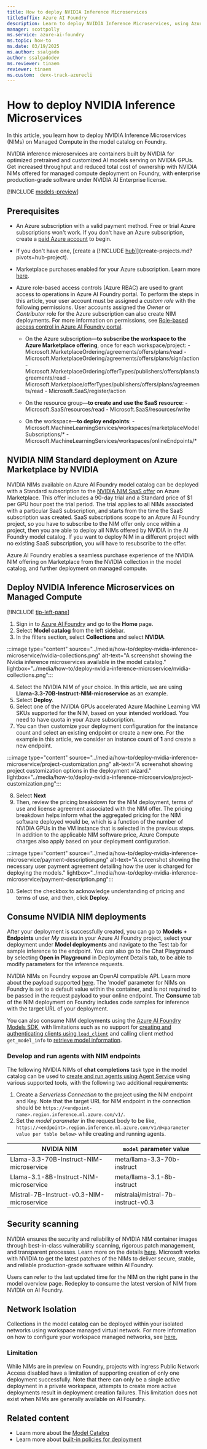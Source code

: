```yaml
---
title: How to deploy NVIDIA Inference Microservices
titleSuffix: Azure AI Foundry
description: Learn to deploy NVIDIA Inference Microservices, using Azure AI Foundry.
manager: scottpolly
ms.service: azure-ai-foundry
ms.topic: how-to
ms.date: 03/19/2025
ms.author: ssalgado
author: ssalgadodev
ms.reviewer: tinaem
reviewer: tinaem
ms.custom:  devx-track-azurecli
---
```


# How to deploy NVIDIA Inference Microservices

In this article, you learn how to deploy NVIDIA Inference Microservices (NIMs) on Managed Compute in the model catalog on Foundry​. 

NVIDIA inference microservices are containers built by NVIDIA for optimized pretrained and customized AI models serving on NVIDIA GPUs​. Get increased throughput and reduced total cost of ownership with NVIDIA NIMs offered for managed compute deployment on Foundry, with enterprise production-grade software under NVIDIA AI Enterprise license. 

[!INCLUDE [models-preview](../includes/models-preview.md)]

## Prerequisites

- An Azure subscription with a valid payment method. Free or trial Azure subscriptions won't work. If you don't have an Azure subscription, create a [paid Azure account](https://azure.microsoft.com/pricing/purchase-options/pay-as-you-go) to begin.

- If you don't have one, [create a [!INCLUDE [hub](../includes/hub-project-name.md)]](create-projects.md?pivots=hub-project).

- Marketplace purchases enabled for your Azure subscription. Learn more [here](/azure/cost-management-billing/manage/enable-marketplace-purchases).

- Azure role-based access controls (Azure RBAC) are used to grant access to operations in Azure AI Foundry portal. To perform the steps in this article, your user account must be assigned a _custom role_ with the following permissions. User accounts assigned the _Owner_ or _Contributor_ role for the Azure subscription can also create NIM deployments. For more information on permissions, see [Role-based access control in Azure AI Foundry portal](../concepts/rbac-azure-ai-foundry.md).

    -    On the Azure subscription—**to subscribe the workspace to the Azure Marketplace offering**, once for each workspace/project:
        -    Microsoft.MarketplaceOrdering/agreements/offers/plans/read
        -    Microsoft.MarketplaceOrdering/agreements/offers/plans/sign/action
        -    Microsoft.MarketplaceOrdering/offerTypes/publishers/offers/plans/agreements/read
        -    Microsoft.Marketplace/offerTypes/publishers/offers/plans/agreements/read
        -    Microsoft.SaaS/register/action

    -    On the resource group—**to create and use the SaaS resource**:
        -   Microsoft.SaaS/resources/read
        -    Microsoft.SaaS/resources/write

    -    On the workspace—**to deploy endpoints**:
        -    Microsoft.MachineLearningServices/workspaces/marketplaceModelSubscriptions/*
        -    Microsoft.MachineLearningServices/workspaces/onlineEndpoints/* 


## NVIDIA NIM Standard deployment on Azure Marketplace by NVIDIA

 NVIDIA NIMs available on Azure AI Foundry model catalog can be deployed with a Standard subscription to the [NVIDIA NIM SaaS offer](https://aka.ms/nvidia-nims-plan) on Azure Marketplace. This offer includes a 90-day trial and a Standard price of $1 per GPU hour post the trial period. The trial applies to all NIMs associated with a particular SaaS subscription, and starts from the time the SaaS subscription was created. SaaS subscriptions scope to an Azure AI Foundry project, so you have to subscribe to the NIM offer only once within a project, then you are able to deploy all NIMs offered by NVIDIA in the AI Foundry model catalog. If you want to deploy NIM in a different project with no existing SaaS subscription, you will have to resubscribe to the offer.  

 Azure AI Foundry enables a seamless purchase experience of the NVIDIA NIM offering on Marketplace from the NVIDIA collection in the model catalog, and further deployment on managed compute.

## Deploy NVIDIA Inference Microservices on Managed Compute

[!INCLUDE [tip-left-pane](../includes/tip-left-pane.md)]

1. Sign in to [Azure AI Foundry](https://ai.azure.com) and go to the **Home** page.
2. Select **Model catalog** from the left sidebar.
3. In the filters section, select **Collections** and select **NVIDIA**.

:::image type="content" source="../media/how-to/deploy-nvidia-inference-microservice/nvidia-collections.png" alt-text="A screenshot showing the Nvidia inference microservices available in the model catalog." lightbox="../media/how-to/deploy-nvidia-inference-microservice/nvidia-collections.png":::  

4. Select the NVIDIA NIM of your choice. In this article, we are using **Llama-3.3-70B-Instruct-NIM-microservice** as an example.
5. Select **Deploy**.
6. Select one of the NVIDIA GPUs accelerated Azure Machine Learning VM SKUs supported for the NIM, based on your intended workload. You need to have quota in your Azure subscription.
7. You can then customize your deployment configuration for the instance count and select an existing endpoint or create a new one. For the example in this article, we consider an instance count of **1** and create a new endpoint. 

:::image type="content" source="../media/how-to/deploy-nvidia-inference-microservice/project-customization.png" alt-text="A screenshot showing project customization options in the deployment wizard." lightbox="../media/how-to/deploy-nvidia-inference-microservice/project-customization.png"::: 

8. Select **Next**
9. Then, review the pricing breakdown for the NIM deployment, terms of use and license agreement associated with the NIM offer. The pricing breakdown helps inform what the aggregated pricing for the NIM software deployed would be, which is a function of the number of NVIDIA GPUs in the VM instance that is selected in the previous steps. In addition to the applicable NIM software price, Azure Compute charges also apply based on your deployment configuration.

:::image type="content" source="../media/how-to/deploy-nvidia-inference-microservice/payment-description.png" alt-text="A screenshot showing the necessary user payment agreement detailing how the user is charged for deploying the models." lightbox="../media/how-to/deploy-nvidia-inference-microservice/payment-description.png":::  

10. Select the checkbox to acknowledge understanding of pricing and terms of use, and then, click **Deploy**. 

## Consume NVIDIA NIM deployments

After your deployment is successfully created, you can go to **Models + Endpoints** under _My assets_ in your Azure AI Foundry project, select your deployment under **Model deployments** and navigate to the Test tab for sample inference to the endpoint. You can also go to the Chat Playground by selecting **Open in Playground** in Deployment Details tab, to be able to modify parameters for the inference requests.   

NVIDIA NIMs on Foundry expose an OpenAI compatible API. Learn more about the payload supported [here](https://docs.nvidia.com/nim/large-language-models/latest/api-reference.html#). The 'model' parameter for NIMs on Foundry is set to a default value within the container, and is not required to be passed in the request payload to your online endpoint. The **Consume** tab of the NIM deployment on Foundry includes code samples for inference with the target URL of your deployment. 

You can also consume NIM deployments using the [Azure AI Foundry Models SDK](/python/api/overview/azure/ai-inference-readme), with limitations such as no support for [creating and authenticating clients using `load_client`](/python/api/overview/azure/ai-inference-readme#create-and-authenticate-clients-using-load_client) and calling client method `get_model_info` to [retrieve model information](/python/api/overview/azure/ai-inference-readme#get-ai-model-information).

### Develop and run agents with NIM endpoints

The following NVIDIA NIMs of **chat completions** task type in the model catalog can be used to [create and run agents using Agent Service](/python/api/overview/azure/ai-projects-readme#agents-preview) using various supported tools, with the following two additional requirements: 

1. Create a _Serverless Connection_ to the project using the NIM endpoint and Key. Note that the target URL for NIM endpoint in the connection should be `https://<endpoint-name>.region.inference.ml.azure.com/v1/`. 
2. Set the _model parameter_ in the request body to be like, `https://<endpoint>.region.inference.ml.azure.com/v1/@<parameter value per table below>` while creating and running agents.


NVIDIA NIM | `model` parameter value 
--|--
Llama-3.3-70B-Instruct-NIM-microservice | meta/llama-3.3-70b-instruct 
Llama-3.1-8B-Instruct-NIM-microservice | meta/llama-3.1-8b-instruct 
Mistral-7B-Instruct-v0.3-NIM-microservice | mistralai/mistral-7b-instruct-v0.3 


## Security scanning

NVIDIA ensures the security and reliability of NVIDIA NIM container images through best-in-class vulnerability scanning, rigorous patch management, and transparent processes. Learn more on the details [here](https://docs.nvidia.com/ai-enterprise/planning-resource/security-for-azure-ai-foundry/latest/introduction.html). Microsoft works with NVIDIA to get the latest patches of the NIMs to deliver secure, stable, and reliable production-grade software within AI Foundry.

Users can refer to the last updated time for the NIM on the right pane in the model overview page. Redeploy to consume the latest version of NIM from NVIDIA on AI Foundry. 

## Network Isolation 

Collections in the model catalog can be deployed within your isolated networks using workspace managed virtual network. For more information on how to configure your workspace managed networks, see [here.](/azure/machine-learning/how-to-managed-network#configure-a-managed-virtual-network-to-allow-internet-outbound)

### Limitation

While NIMs are in preview on Foundry, projects with ingress Public Network Access disabled have a limitation of supporting creation of only one deployment successfully. Note that there can only be a single active deployment in a private workspace, attempts to create more active deployments result in deployment creation failures. This limitation does not exist when NIMs are generally available on AI Foundry.

## Related content

* Learn more about the [Model Catalog](./model-catalog-overview.md)
* Learn more about [built-in policies for deployment](./built-in-policy-model-deployment.md)
